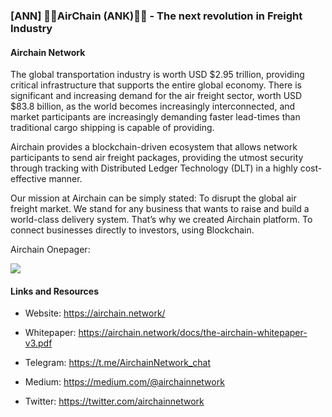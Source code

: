 ### [ANN] 🚀🚀AirChain (ANK)🚀🚀 - The next revolution in Freight Industry


#### Airchain Network

The global transportation industry is worth USD $2.95 trillion, providing critical infrastructure that supports the entire global economy. There is significant and increasing demand for the air freight sector, worth USD $83.8 billion, as the world becomes increasingly interconnected, and market participants are increasingly demanding faster lead-times than traditional cargo shipping is capable of providing.

Airchain provides a blockchain-driven ecosystem that allows network participants to send air freight packages, providing the utmost security through tracking with Distributed Ledger Technology (DLT) in a highly cost-effective manner.

Our mission at Airchain can be simply stated: To disrupt the global air freight market.
We stand for any business that wants to raise and build a world-class delivery system. That’s why we created Airchain platform. To connect businesses directly to investors, using Blockchain.


Airchain Onepager:

![](https://i.imgur.com/dZzm8UE.jpg)


#### Links and Resources

- Website: https://airchain.network/ 

- Whitepaper: https://airchain.network/docs/the-airchain-whitepaper-v3.pdf 

- Telegram: https://t.me/AirchainNetwork_chat 

- Medium: https://medium.com/@airchainnetwork

- Twitter: https://twitter.com/airchainnetwork


